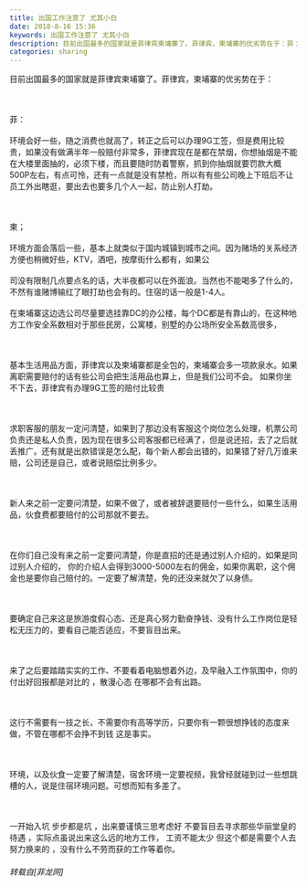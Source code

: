 ```yaml
---
title: 出国工作注意了 尤其小白
date: 2018-8-16 15:36
keywords: 出国工作注意了 尤其小白
description: 目前出国最多的国家就是菲律宾柬埔寨了。菲律宾，柬埔寨的优劣势在于：菲：环境会好一些，随之消费也就高了，转正之后可以办理9G工签，但是费用比较贵，如果没有做满半年一般赔付非常多，菲律宾现在是都在禁烟，你想抽烟是不能在大楼里面抽的，必须下楼，而且要随时防着警察，抓到你抽烟就要罚款大概500P左右，有点可怜，还有一点就是没有禁枪，所以有有些公司晚上下班后不让员工外出瞎逛，要出去也要多几个人一起，防止别人打劫。柬；环境方面会落后一些，基本上就类似于国内城镇到城市之间。因为赌场的关系经济方便也稍微好些，KTV，酒吧，按摩街什么都有，如果公司没有限制几点要点名的话，大半夜都可以在外面浪。当然也不能喝多了什么的，不然有谁赌博输红了眼打劫也会有的。住宿的话一般是1-4人。在柬埔寨这边选公司尽量要选挂靠DC的办公楼，每个DC都是有靠山的，在这种地方工作安全系数相对于那些民房，公寓楼，别墅的办公场所安全系数高很多，基本生活用品方面，菲律宾以及柬埔寨都是全包的，柬埔寨会多一项款泉水。如果离职需要赔付的话有些公司会把生活用品也算上，但是我们公司不会。 如果你坐不下去，菲律宾有办理9G工签的赔付比较贵求职客服的朋友一定问清楚，如果到了那边没有客服这个岗位怎么处理，机票公司负责还是私人负责，因为现在很多公司客服都已经满了，但是说还招，去了之后就丢推广。还有就是出款错误是怎么配，每个新人都会出错的，如果错了好几万谁来赔，公司还是自己，或者说赔偿比例多少。新人来之前一定要问清楚，如果不做了，或者被辞退要赔付一些什么，如果生活用品，伙食费都要赔付的公司那就不要去。在你们自己没有来之前一定要问清楚，你是直招的还是通过别人介绍的，如果是同过别人介绍的， 你的介绍人会得到3000-5000左右的佣金，如果你离职，这个佣金也是要你自己赔付的。一定要了解清楚，免的还没来就欠了以身债。要确定自己来这是旅游度假心态、还是真心努力勤奋挣钱、没有什么工作岗位是轻松无压力的，要看自己能否适应，不要盲目出来。来了之后要踏踏实实的工作、不要看着电脑想着外边，及早融入工作氛围中，你的付出好回报都是对比的 ，散漫心态 在哪都不会有出路。这行不需要有一技之长，不需要你有高等学历，只要你有一颗很想挣钱的态度来做，不管在哪都不会挣不到钱 这是事实。环境，以及伙食一定要了解清楚，宿舍环境一定要视频，我曾经就碰到过一些想跳槽的人，说是住宿环境问题。可想而知有多差了。一开始入坑 步步都是坑 ，出来要谨慎三思考虑好 不要盲目去寻求那些华丽堂皇的待遇 ，实际点虽说出来这么远的地方工作， 工资不能太少 但这个都是需要个人去努力换来的 ，没有什么不劳而获的工作等着你。
categories: sharing
---
```

<td class="t_f" id="postmessage_1648392">

目前出国最多的国家就是菲律宾柬埔寨了。菲律宾，柬埔寨的优劣势在于：<br/>
<br/>
<br/>
<br/>
菲：<br/>
<br/>
环境会好一些，随之消费也就高了，转正之后可以办理9G工签，但是费用比较贵，如果没有做满半年一般赔付非常多，菲律宾现在是都在禁烟，你想抽烟是不能在大楼里面抽的，必须下楼，而且要随时防着警察，抓到你抽烟就要罚款大概500P左右，有点可怜，还有一点就是没有禁枪，所以有有些公司晚上下班后不让员工外出瞎逛，要出去也要多几个人一起，防止别人打劫。<br/>
<br/>
<br/>
<br/>
柬；<br/>
<br/>
环境方面会落后一些，基本上就类似于国内城镇到城市之间。因为赌场的关系经济方便也稍微好些，KTV，酒吧，按摩街什么都有，如果公<br/>
<br/>
司没有限制几点要点名的话，大半夜都可以在外面浪。当然也不能喝多了什么的，不然有谁赌博输红了眼打劫也会有的。住宿的话一般是1-4人。<br/>
<br/>
在柬埔寨这边选公司尽量要选挂靠DC的办公楼，每个DC都是有靠山的，在这种地方工作安全系数相对于那些民房，公寓楼，别墅的办公场所安全系数高很多，<br/>
<br/>
<br/>
<br/>
基本生活用品方面，菲律宾以及柬埔寨都是全包的，柬埔寨会多一项款泉水。如果离职需要赔付的话有些公司会把生活用品也算上，但是我们公司不会。 如果你坐不下去，菲律宾有办理9G工签的赔付比较贵<br/>
<br/>
<br/>
<br/>
求职客服的朋友一定问清楚，如果到了那边没有客服这个岗位怎么处理，机票公司负责还是私人负责，因为现在很多公司客服都已经满了，但是说还招，去了之后就丢推广。还有就是出款错误是怎么配，每个新人都会出错的，如果错了好几万谁来赔，公司还是自己，或者说赔偿比例多少。<br/>
<br/>
<br/>
<br/>
新人来之前一定要问清楚，如果不做了，或者被辞退要赔付一些什么，如果生活用品，伙食费都要赔付的公司那就不要去。<br/>
<br/>
<br/>
<br/>
在你们自己没有来之前一定要问清楚，你是直招的还是通过别人介绍的，如果是同过别人介绍的， 你的介绍人会得到3000-5000左右的佣金，如果你离职，这个佣金也是要你自己赔付的。一定要了解清楚，免的还没来就欠了以身债。<br/>
<br/>
<br/>
<br/>
要确定自己来这是旅游度假心态、还是真心努力勤奋挣钱、没有什么工作岗位是轻松无压力的，要看自己能否适应，不要盲目出来。<br/>
<br/>
<br/>
<br/>
来了之后要踏踏实实的工作、不要看着电脑想着外边，及早融入工作氛围中，你的付出好回报都是对比的 ，散漫心态 在哪都不会有出路。<br/>
<br/>
<br/>
<br/>
这行不需要有一技之长，不需要你有高等学历，只要你有一颗很想挣钱的态度来做，不管在哪都不会挣不到钱 这是事实。<br/>
<br/>
<br/>
<br/>
环境，以及伙食一定要了解清楚，宿舍环境一定要视频，我曾经就碰到过一些想跳槽的人，说是住宿环境问题。可想而知有多差了。<br/>
<br/>
<br/>
<br/>
一开始入坑 步步都是坑 ，出来要谨慎三思考虑好 不要盲目去寻求那些华丽堂皇的待遇 ，实际点虽说出来这么远的地方工作， 工资不能太少 但这个都是需要个人去努力换来的 ，没有什么不劳而获的工作等着你。</td>
###### 转载自[菲龙网]